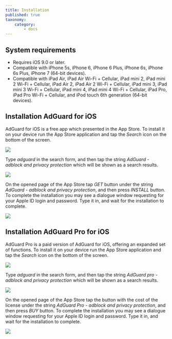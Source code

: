 ```yaml
---
title: Installation
published: true
taxonomy:
    category:
        - docs
---
```


## System requirements
* Requires iOS 9.0 or later. 
* Compatible with iPhone 5s, iPhone 6, iPhone 6 Plus, iPhone 6s, iPhone 6s Plus, iPhone 7 (64-bit devices).
* Compatible with iPad Air, iPad Air Wi-Fi + Cellular, iPad mini 2, iPad mini 2 Wi-Fi + Cellular, iPad Air 2, iPad Air 2 Wi-Fi + Cellular, iPad mini 3, iPad mini 3 Wi-Fi + Cellular, iPad mini 4, iPad mini 4 Wi-Fi + Cellular, iPad Pro, iPad Pro Wi-Fi + Cellular, and iPod touch 6th generation (64-bit devices).

## Installation AdGuard for iOS
AdGuard for iOS is a free app which presented in the App Store. To install it on your device run the App Store application and tap the _Search_ icon on the bottom of the screen.

![](ios_install_EN_01.PNG?cropResize=800,600)

Type _adguard_ in the search form, and then tap the string _AdGuard - adblock and privacy protection_ which will be shown as a search results.

![](ios_install_EN_02.PNG?cropResize=800,600)

On the opened page of the App Store tap _GET_ button under the string _AdGuard - adblock and privacy protection_, and then press _INSTALL_ button. To complete the installation you may see a dialogue window requesting for your Apple ID login and password. Type it in, and wait for the installation to complete. 

![](ios_install_EN_03.PNG?cropResize=800,600)

## Installation AdGuard Pro for iOS
AdGuard Pro is a paid version of AdGuard for iOS, offering an expanded set of functions. To install it on your device run the App Store application and tap the _Search_ icon on the bottom of the screen.

![](ios_install_EN_01.PNG?cropResize=800,600)

Type _adguard_ in the search form, and then tap the string _AdGuard pro - adblock and privacy protection_ which will be shown as a search results.

![](ios_install_EN_02.PNG?cropResize=800,600)

On the opened page of the App Store tap the button with the cost of the license under the string _AdGuard Pro  - adblock and privacy protection_, and then press _BUY_ button. To complete the installation you may see a dialogue window requesting for your Apple ID login and password. Type it in, and wait for the installation to complete.

![](ios_install_EN_04.PNG?cropResize=800,600)